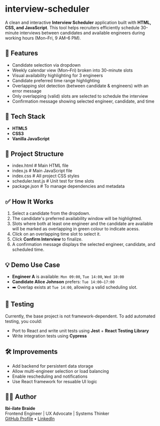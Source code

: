 # interview-scheduler
A clean and interactive **Interview Scheduler** application built with **HTML, CSS, and JavaScript**. This tool helps recruiters efficiently schedule 30-minute interviews between candidates and available engineers during working hours (Mon–Fri, 9 AM–6 PM).

## 🚀 Features

- Candidate selection via dropdown
- Weekly calendar view (Mon–Fri) broken into 30-minute slots
- Visual availability highlighting for 3 engineers
- Candidate preferred time range highlighting
- Overlapping slot detection (between candidate & engineers) with an error message
- Only overlapping (valid) slots are selected to schedule the interview
- Confirmation message showing selected engineer, candidate, and time

## 📌 Tech Stack

- **HTML5**
- **CSS3**
- **Vanilla JavaScript**

## 📂 Project Structure

- index.html # Main HTML file
- index.js # Main JavaScript file
- index.css # All project CSS styles
- scheduler.test.js # Unit test for time slots
- package.json # To manage dependencies and metadata

## ✅ How It Works

1. Select a candidate from the dropdown.
2. The candidate's preferred availability window will be highlighted.
3. Slots where both at least one engineer and the candidate are available will be marked as overlapping in green colour to indicate acess.
4. Click on an overlapping time slot to select it.
5. Click **Confirm Interview** to finalize.
6. A confirmation message displays the selected engineer, candidate, and scheduled time.

## 💡 Demo Use Case

- **Engineer A** is available: `Mon 09:00`, `Tue 14:00`, `Wed 10:00`
- **Candidate Alice Johnson** prefers: `Tue 14:00–17:00`
- ➡️ Overlap exists at `Tue 14:00`, allowing a valid scheduling slot.

## 🧪 Testing

Currently, the base project is not framework-dependent. To add automated testing, you could:

- Port to React and write unit tests using **Jest** + **React Testing Library**
- Write integration tests using **Cypress**

## 🛠️ Improvements

- Add backend for persistent data storage
- Allow multi-engineer selection or load balancing
- Enable rescheduling and notifications
- Use React framework for resuable UI logic

## 👨‍💻 Author

**Ibi-ilate Braide**  
Frontend Engineer | UX Advocate | Systems Thinker  
[GitHub Profile](https://github.com/ibraide) • [LinkedIn](https://www.linkedin.com/in/ibi-ilate-braide-840500136/)
